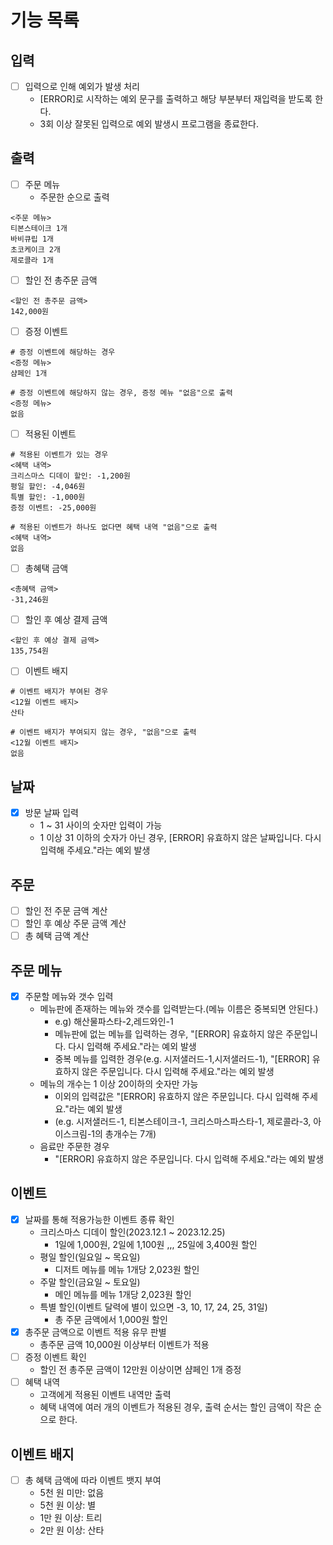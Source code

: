 # 기능 목록

## 입력

- [ ] 입력으로 인해 예외가 발생 처리
    * [ERROR]로 시작하는 예외 문구를 출력하고 해당 부분부터 재입력을 받도록 한다.
    * 3회 이상 잘못된 입력으로 예외 발생시 프로그램을 종료한다.

## 출력

- [ ] 주문 메뉴
    * 주문한 순으로 출력

```
<주문 메뉴>
티본스테이크 1개
바비큐립 1개
초코케이크 2개
제로콜라 1개
```

- [ ] 할인 전 총주문 금액

```
<할인 전 총주문 금액>
142,000원
```

- [ ] 증정 이벤트

```
# 증정 이벤트에 해당하는 경우
<증정 메뉴>
샴페인 1개

# 증정 이벤트에 해당하지 않는 경우, 증정 메뉴 "없음"으로 출력 
<증정 메뉴>
없음
```

- [ ] 적용된 이벤트

```
# 적용된 이벤트가 있는 경우
<혜택 내역>
크리스마스 디데이 할인: -1,200원
평일 할인: -4,046원
특별 할인: -1,000원
증정 이벤트: -25,000원

# 적용된 이벤트가 하나도 없다면 혜택 내역 "없음"으로 출력
<혜택 내역>
없음
```

- [ ] 총혜택 금액

```
<총혜택 금액>
-31,246원
```

- [ ] 할인 후 예상 결제 금액

```
<할인 후 예상 결제 금액>
135,754원
```

- [ ] 이벤트 배지

```
# 이벤트 배지가 부여된 경우
<12월 이벤트 배지>
산타

# 이벤트 배지가 부여되지 않는 경우, "없음"으로 출력
<12월 이벤트 배지>
없음
```

## 날짜

- [x] 방문 날짜 입력
    * 1 ~ 31 사이의 숫자만 입력이 가능
    * 1 이상 31 이하의 숫자가 아닌 경우, [ERROR] 유효하지 않은 날짜입니다. 다시 입력해 주세요."라는 예외 발생

## 주문

- [ ] 할인 전 주문 금액 계산
- [ ] 할인 후 예상 주문 금액 계산
- [ ] 총 혜택 금액 계산

## 주문 메뉴

- [x] 주문할 메뉴와 갯수 입력
    * 메뉴판에 존재하는 메뉴와 갯수를 입력받는다.(메뉴 이름은 중복되면 안된다.)
        * e.g) 해산물파스타-2,레드와인-1
        * 메뉴판에 없는 메뉴를 입력하는 경우, "[ERROR] 유효하지 않은 주문입니다. 다시 입력해 주세요."라는 예외 발생
        * 중복 메뉴를 입력한 경우(e.g. 시저샐러드-1,시저샐러드-1), "[ERROR] 유효하지 않은 주문입니다. 다시 입력해 주세요."라는 예외 발생
    * 메뉴의 개수는 1 이상 20이하의 숫자만 가능
        * 이외의 입력값은 "[ERROR] 유효하지 않은 주문입니다. 다시 입력해 주세요."라는 예외 발생
        * (e.g. 시저샐러드-1, 티본스테이크-1, 크리스마스파스타-1, 제로콜라-3, 아이스크림-1의 총개수는 7개)
    * 음료만 주문한 경우
        * "[ERROR] 유효하지 않은 주문입니다. 다시 입력해 주세요."라는 예외 발생

## 이벤트

- [x] 날짜를 통해 적용가능한 이벤트 종류 확인
    * 크리스마스 디데이 할인(2023.12.1 ~ 2023.12.25)
        * 1일에 1,000원, 2일에 1,100원 ,,, 25일에 3,400원 할인
    * 평일 할인(일요일 ~ 목요일)
        * 디저트 메뉴를 메뉴 1개당 2,023원 할인
    * 주말 할인(금요일 ~ 토요일)
        * 메인 메뉴를 메뉴 1개당 2,023원 할인
    * 특별 할인(이벤트 달력에 별이 있으면 -3, 10, 17, 24, 25, 31일)
        * 총 주문 금액에서 1,000원 할인
- [x] 총주문 금액으로 이벤트 적용 유무 판별
    * 총주문 금액 10,000원 이상부터 이벤트가 적용
- [ ] 증정 이벤트 확인
    * 할인 전 총주문 금액이 12만원 이상이면 샴페인 1개 증정
- [ ] 혜택 내역
    * 고객에게 적용된 이벤트 내역만 출력
    * 혜택 내역에 여러 개의 이벤트가 적용된 경우, 출력 순서는 할인 금액이 작은 순으로 한다.

## 이벤트 배지

- [ ] 총 혜택 금액에 따라 이벤트 뱃지 부여
    * 5천 원 미만: 없음
    * 5천 원 이상: 별
    * 1만 원 이상: 트리
    * 2만 원 이상: 산타

